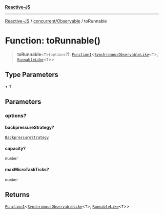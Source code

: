 [**Reactive-JS**](../../../README.md)

***

[Reactive-JS](../../../README.md) / [concurrent/Observable](../README.md) / toRunnable

# Function: toRunnable()

> **toRunnable**\<`T`\>(`options`?): [`Function1`](../../../functions/type-aliases/Function1.md)\<[`SynchronousObservableLike`](../../interfaces/SynchronousObservableLike.md)\<`T`\>, [`RunnableLike`](../../../computations/interfaces/RunnableLike.md)\<`T`\>\>

## Type Parameters

• **T**

## Parameters

### options?

#### backpressureStrategy?

[`BackpressureStrategy`](../../../utils/type-aliases/BackpressureStrategy.md)

#### capacity?

`number`

#### maxMicroTaskTicks?

`number`

## Returns

[`Function1`](../../../functions/type-aliases/Function1.md)\<[`SynchronousObservableLike`](../../interfaces/SynchronousObservableLike.md)\<`T`\>, [`RunnableLike`](../../../computations/interfaces/RunnableLike.md)\<`T`\>\>
